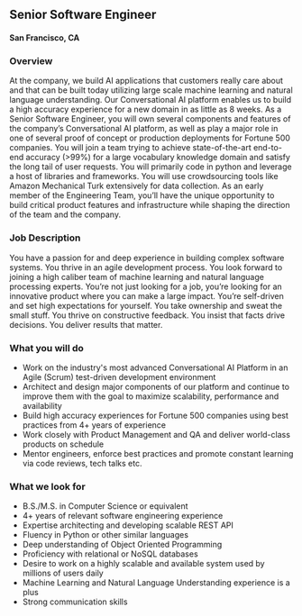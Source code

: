 ## Senior Software Engineer
#### San Francisco, CA

### Overview
At the company, we build AI applications that customers really care about and that can be built today utilizing large scale machine learning and natural language understanding. Our Conversational AI platform enables us to build a high accuracy experience for a new domain in as little as 8 weeks. As a Senior Software Engineer, you will own several components and features of the company’s Conversational AI platform, as well as play a major role in one of several proof of concept or production deployments for Fortune 500 companies. You will join a team trying to achieve state-of-the-art end-to-end accuracy (>99%) for a large vocabulary knowledge domain and satisfy the long tail of user requests. You will primarily code in python and leverage a host of libraries and frameworks. You will use crowdsourcing tools like Amazon Mechanical Turk extensively for data collection. As an early member of the Engineering Team, you’ll have the unique opportunity to build critical product features and infrastructure while shaping the direction of the team and the company.

### Job Description
You have a passion for and deep experience in building complex software systems. You thrive in an agile development process. You look forward to joining a high caliber team of machine learning and natural language processing experts. You’re not just looking for a job, you’re looking for an innovative product where you can make a large impact. You’re self-driven and set high expectations for yourself. You take ownership and sweat the small stuff. You thrive on constructive feedback. You insist that facts drive decisions. You deliver results that matter.

### What you will do
+	Work on the industry's most advanced Conversational AI Platform in an Agile (Scrum) test-driven development environment
+	Architect and design major components of our platform and continue to improve them with the goal to maximize scalability, performance and availability
+	Build high accuracy experiences for Fortune 500 companies using best practices from 4+ years of experience
+	Work closely with Product Management and QA and deliver world-class products on schedule
+	Mentor engineers, enforce best practices and promote constant learning via code reviews, tech talks etc.

### What we look for
+	B.S./M.S. in Computer Science or equivalent
+	4+ years of relevant software engineering experience
+	Expertise architecting and developing scalable REST API
+	Fluency in Python or other similar languages
+	Deep understanding of Object Oriented Programming
+	Proficiency with relational or NoSQL databases
+	Desire to work on a highly scalable and available system used by millions of users daily
+	Machine Learning and Natural Language Understanding experience is a plus
+	Strong communication skills


